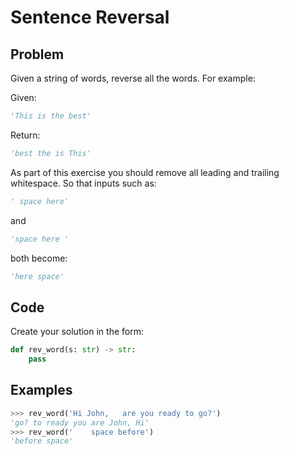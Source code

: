 # Sentence Reversal

## Problem

Given a string of words, reverse all the words. For example:

Given:

```python
'This is the best'
```

Return:

```python
'best the is This'
```

As part of this exercise you should remove all leading and trailing whitespace. So that inputs such as:

```python
' space here'
```

and

```python
'space here '
```

both become:

```python
'here space'
```

## Code

Create your solution in the form:

```python
def rev_word(s: str) -> str:
    pass
```

## Examples

```python
>>> rev_word('Hi John,   are you ready to go?')
'go? to ready you are John, Hi'
>>> rev_word('    space before')
'before space'
```
